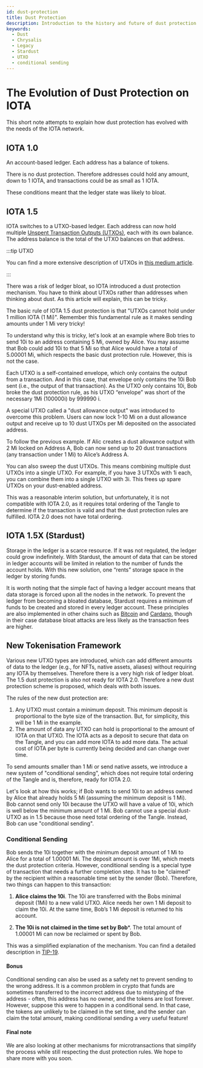 ```yaml
---
id: dust-protection
title: Dust Protection
description: Introduction to the history and future of dust protection in IOTA.
keywords:
  - Dust
  - Chrysalis
  - Legacy
  - Stardust
  - UTXO
  - conditional sending
---
```

# The Evolution of Dust Protection on IOTA

This short note attempts to explain how dust protection has evolved with the needs of the IOTA network.

## IOTA 1.0

An account-based ledger.
Each address has a balance of tokens.

There is no dust protection.
Therefore addresses could hold any amount, down to 1 IOTA, and transactions could be as small as 1 IOTA.

These conditions meant that the ledger state was likely to bloat.

## IOTA 1.5

IOTA switches to a UTXO-based ledger.
Each address can now hold multiple [Unspent Transaction Outputs (UTXOs)](/learn/about-iota/messages#utxo), each with its own balance. The address balance is the total of the UTXO balances on that address.

:::tip UTXO

You can find a more extensive description of UTXOs in [this medium article](https://medium.com/bitbees/what-the-heck-is-utxo-ca68f2651819).

:::

There was a risk of ledger bloat, so IOTA introduced a dust protection mechanism.
You have to think about UTXOs rather than addresses when thinking about dust. As this article will explain, this can be tricky.

The basic rule of IOTA 1.5 dust protection is that "UTXOs cannot hold under 1 million IOTA (1 Mi)".
Remember this fundamental rule as it makes sending amounts under 1 Mi very tricky!

To understand why this is tricky, let's look at an example where Bob tries to send 10i to an address containing 5 Mi, owned by Alice. You may assume that Bob could add 10i to that 5 Mi so that Alice would have a total of 5.00001 Mi, which respects the basic dust protection rule. However, this is not the case.

Each UTXO is a self-contained envelope, which only contains the output from a transaction. And in this case, that envelope only contains the 10i Bob sent (i.e., the output of that transaction). As the UTXO only contains 10i, Bob broke the dust protection rule, as his UTXO “envelope” was short of the necessary 1Mi (100000i) by 999990 i.

A special UTXO called a "dust allowance output" was introduced to overcome this problem. Users can now lock 1-10 Mi on a dust allowance output and receive up to 10 dust UTXOs per Mi deposited on the associated address.

To follow the previous example. If Alic creates a dust allowance output with 2 Mi locked on Address A, Bob can now send up to 20 dust transactions (any transaction under 1 Mi) to Alice’s Address A.

You can also sweep the dust UTXOs. This means combining multiple dust UTXOs into a single UTXO. For example, if you have 3 UTXOs with 1i each, you can combine them into a single UTXO with 3i. This frees up spare UTXOs on your dust-enabled address.

This was a reasonable interim solution, but unfortunately, it is not compatible with IOTA 2.0, as it requires total ordering of the Tangle to determine if the transaction is valid and that the dust protection rules are fulfilled. IOTA 2.0 does not have total ordering.

## IOTA 1.5X (Stardust)

Storage in the ledger is a scarce resource. If it was not regulated, the ledger could grow indefinitely. With Stardust, the amount of data that can be stored in ledger accounts will be limited in relation to the number of funds the account holds. With this new solution, one “rents” storage space in the ledger by storing funds.  

It is worth noting that the simple fact of having a ledger account means that data storage is forced upon all the nodes in the network. To prevent the ledger from becoming a bloated database, Stardust requires a minimum of funds to be created and stored in every ledger account. These principles are also implemented in other chains such as [Bitcoin](https://github.com/bitcoin/bitcoin/blob/f9aedbc3009d60b61e49034dde76b2ba1cc094b4/src/test/transaction_tests.cpp#L782-L784) and [Cardano](https://docs.cardano.org/native-tokens/minimum-ada-value-requirement), though in their case database bloat attacks are less likely as the transaction fees are higher.

## New Tokenisation Framework

Various new UTXO types are introduced, which can add different amounts of data to the ledger (e.g., for NFTs, native assets, aliases) without requiring any IOTA by themselves. Therefore there is a very high risk of ledger bloat.
The 1.5 dust protection is also not ready for IOTA 2.0. Therefore a new dust protection scheme is proposed, which deals with both issues.

The rules of the new dust protection are:

1. Any UTXO must contain a minimum deposit. This minimum deposit is proportional to the byte size of the transaction. But, for simplicity, this will be 1 Mi in the example.
2. The amount of data any UTXO can hold is proportional to the amount of IOTA on that UTXO. The IOTA acts as a deposit to secure that data on the Tangle, and you can add more IOTA to add more data. The actual cost of IOTA per byte is currently being decided and can change over time.

To send amounts smaller than 1 Mi or send native assets, we introduce a new system of "conditional sending", which does not require total ordering of the Tangle and is, therefore, ready for IOTA 2.0.

Let's look at how this works; if Bob wants to send 10i to an address owned by Alice that already holds 5 Mi (assuming the minimum deposit is 1 Mi). Bob cannot send only 10i because the UTXO will have a value of 10i, which is well below the minimum amount of 1 Mi.
Bob cannot use a special dust-UTXO as in 1.5 because those need total ordering of the Tangle.
Instead, Bob can use "conditional sending".

### Conditional Sending

Bob sends the 10i together with the minimum deposit amount of 1 Mi to Alice for a total of 1.00001 Mi. The deposit amount is over 1Mi, which meets the dust protection criteria. However, conditional sending is a special type of transaction that needs a further completion step. It has to be "claimed" by the recipient within a reasonable time set by the sender (Bob). Therefore, two things can happen to this transaction:

1. **Alice claims the 10i**. The 10i are transferred with the Bobs minimal deposit (1Mi) to a new valid UTXO. Alice needs her own 1 Mi deposit to claim the 10i. At the same time, Bob’s 1 Mi deposit is returned to his account.
  
2. **The 10i is not claimed in the time set by Bob***. The total amount of 1.00001 Mi can now be reclaimed or spent by Bob.

This was a simplified explanation of the mechanism. You can find a detailed description in [TIP-19](https://github.com/iotaledger/tips/pull/39).

#### Bonus

Conditional sending can also be used as a safety net to prevent sending to the wrong address. It is a common problem in crypto that funds are sometimes transferred to the incorrect address due to mistyping of the address - often, this address has no owner, and the tokens are lost forever. However, suppose this were to happen in a conditional send. In that case, the tokens are unlikely to be claimed in the set time, and the sender can claim the total amount, making conditional sending a very useful feature!

#### Final note

We are also looking at other mechanisms for microtransactions that simplify the process while still respecting the dust protection rules. We hope to share more with you soon.
